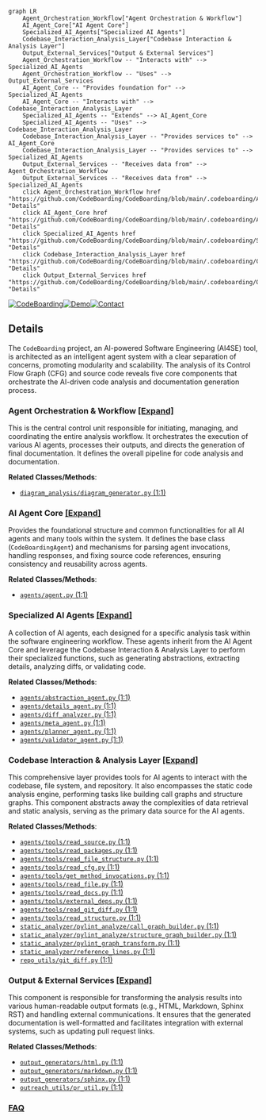 ```mermaid
graph LR
    Agent_Orchestration_Workflow["Agent Orchestration & Workflow"]
    AI_Agent_Core["AI Agent Core"]
    Specialized_AI_Agents["Specialized AI Agents"]
    Codebase_Interaction_Analysis_Layer["Codebase Interaction & Analysis Layer"]
    Output_External_Services["Output & External Services"]
    Agent_Orchestration_Workflow -- "Interacts with" --> Specialized_AI_Agents
    Agent_Orchestration_Workflow -- "Uses" --> Output_External_Services
    AI_Agent_Core -- "Provides foundation for" --> Specialized_AI_Agents
    AI_Agent_Core -- "Interacts with" --> Codebase_Interaction_Analysis_Layer
    Specialized_AI_Agents -- "Extends" --> AI_Agent_Core
    Specialized_AI_Agents -- "Uses" --> Codebase_Interaction_Analysis_Layer
    Codebase_Interaction_Analysis_Layer -- "Provides services to" --> AI_Agent_Core
    Codebase_Interaction_Analysis_Layer -- "Provides services to" --> Specialized_AI_Agents
    Output_External_Services -- "Receives data from" --> Agent_Orchestration_Workflow
    Output_External_Services -- "Receives data from" --> Specialized_AI_Agents
    click Agent_Orchestration_Workflow href "https://github.com/CodeBoarding/CodeBoarding/blob/main/.codeboarding/Agent_Orchestration_Workflow.md" "Details"
    click AI_Agent_Core href "https://github.com/CodeBoarding/CodeBoarding/blob/main/.codeboarding/AI_Agent_Core.md" "Details"
    click Specialized_AI_Agents href "https://github.com/CodeBoarding/CodeBoarding/blob/main/.codeboarding/Specialized_AI_Agents.md" "Details"
    click Codebase_Interaction_Analysis_Layer href "https://github.com/CodeBoarding/CodeBoarding/blob/main/.codeboarding/Codebase_Interaction_Analysis_Layer.md" "Details"
    click Output_External_Services href "https://github.com/CodeBoarding/CodeBoarding/blob/main/.codeboarding/Output_External_Services.md" "Details"
```

[![CodeBoarding](https://img.shields.io/badge/Generated%20by-CodeBoarding-9cf?style=flat-square)](https://github.com/CodeBoarding/GeneratedOnBoardings)[![Demo](https://img.shields.io/badge/Try%20our-Demo-blue?style=flat-square)](https://www.codeboarding.org/demo)[![Contact](https://img.shields.io/badge/Contact%20us%20-%20contact@codeboarding.org-lightgrey?style=flat-square)](mailto:contact@codeboarding.org)

## Details

The `CodeBoarding` project, an AI-powered Software Engineering (AI4SE) tool, is architected as an intelligent agent system with a clear separation of concerns, promoting modularity and scalability. The analysis of its Control Flow Graph (CFG) and source code reveals five core components that orchestrate the AI-driven code analysis and documentation generation process.

### Agent Orchestration & Workflow [[Expand]](./Agent_Orchestration_Workflow.md)
This is the central control unit responsible for initiating, managing, and coordinating the entire analysis workflow. It orchestrates the execution of various AI agents, processes their outputs, and directs the generation of final documentation. It defines the overall pipeline for code analysis and documentation.


**Related Classes/Methods**:

- <a href="https://github.com/CodeBoarding/CodeBoarding/blob/main/diagram_analysis/diagram_generator.py#L1-L1" target="_blank" rel="noopener noreferrer">`diagram_analysis/diagram_generator.py` (1:1)</a>


### AI Agent Core [[Expand]](./AI_Agent_Core.md)
Provides the foundational structure and common functionalities for all AI agents and many tools within the system. It defines the base class (`CodeBoardingAgent`) and mechanisms for parsing agent invocations, handling responses, and fixing source code references, ensuring consistency and reusability across agents.


**Related Classes/Methods**:

- <a href="https://github.com/CodeBoarding/CodeBoarding/blob/main/agents/agent.py#L1-L1" target="_blank" rel="noopener noreferrer">`agents/agent.py` (1:1)</a>


### Specialized AI Agents [[Expand]](./Specialized_AI_Agents.md)
A collection of AI agents, each designed for a specific analysis task within the software engineering workflow. These agents inherit from the AI Agent Core and leverage the Codebase Interaction & Analysis Layer to perform their specialized functions, such as generating abstractions, extracting details, analyzing diffs, or validating code.


**Related Classes/Methods**:

- <a href="https://github.com/CodeBoarding/CodeBoarding/blob/main/agents/abstraction_agent.py#L1-L1" target="_blank" rel="noopener noreferrer">`agents/abstraction_agent.py` (1:1)</a>
- <a href="https://github.com/CodeBoarding/CodeBoarding/blob/main/agents/details_agent.py#L1-L1" target="_blank" rel="noopener noreferrer">`agents/details_agent.py` (1:1)</a>
- <a href="https://github.com/CodeBoarding/CodeBoarding/blob/main/agents/diff_analyzer.py#L1-L1" target="_blank" rel="noopener noreferrer">`agents/diff_analyzer.py` (1:1)</a>
- <a href="https://github.com/CodeBoarding/CodeBoarding/blob/main/agents/meta_agent.py#L1-L1" target="_blank" rel="noopener noreferrer">`agents/meta_agent.py` (1:1)</a>
- <a href="https://github.com/CodeBoarding/CodeBoarding/blob/main/agents/planner_agent.py#L1-L1" target="_blank" rel="noopener noreferrer">`agents/planner_agent.py` (1:1)</a>
- <a href="https://github.com/CodeBoarding/CodeBoarding/blob/main/agents/validator_agent.py#L1-L1" target="_blank" rel="noopener noreferrer">`agents/validator_agent.py` (1:1)</a>


### Codebase Interaction & Analysis Layer [[Expand]](./Codebase_Interaction_Analysis_Layer.md)
This comprehensive layer provides tools for AI agents to interact with the codebase, file system, and repository. It also encompasses the static code analysis engine, performing tasks like building call graphs and structure graphs. This component abstracts away the complexities of data retrieval and static analysis, serving as the primary data source for the AI agents.


**Related Classes/Methods**:

- <a href="https://github.com/CodeBoarding/CodeBoarding/blob/main/agents/tools/read_source.py#L1-L1" target="_blank" rel="noopener noreferrer">`agents/tools/read_source.py` (1:1)</a>
- <a href="https://github.com/CodeBoarding/CodeBoarding/blob/main/agents/tools/read_packages.py#L1-L1" target="_blank" rel="noopener noreferrer">`agents/tools/read_packages.py` (1:1)</a>
- <a href="https://github.com/CodeBoarding/CodeBoarding/blob/main/agents/tools/read_file_structure.py#L1-L1" target="_blank" rel="noopener noreferrer">`agents/tools/read_file_structure.py` (1:1)</a>
- <a href="https://github.com/CodeBoarding/CodeBoarding/blob/main/agents/tools/read_cfg.py#L1-L1" target="_blank" rel="noopener noreferrer">`agents/tools/read_cfg.py` (1:1)</a>
- <a href="https://github.com/CodeBoarding/CodeBoarding/blob/main/agents/tools/get_method_invocations.py#L1-L1" target="_blank" rel="noopener noreferrer">`agents/tools/get_method_invocations.py` (1:1)</a>
- <a href="https://github.com/CodeBoarding/CodeBoarding/blob/main/agents/tools/read_file.py#L1-L1" target="_blank" rel="noopener noreferrer">`agents/tools/read_file.py` (1:1)</a>
- <a href="https://github.com/CodeBoarding/CodeBoarding/blob/main/agents/tools/read_docs.py#L1-L1" target="_blank" rel="noopener noreferrer">`agents/tools/read_docs.py` (1:1)</a>
- <a href="https://github.com/CodeBoarding/CodeBoarding/blob/main/agents/tools/external_deps.py#L1-L1" target="_blank" rel="noopener noreferrer">`agents/tools/external_deps.py` (1:1)</a>
- <a href="https://github.com/CodeBoarding/CodeBoarding/blob/main/agents/tools/read_git_diff.py#L1-L1" target="_blank" rel="noopener noreferrer">`agents/tools/read_git_diff.py` (1:1)</a>
- <a href="https://github.com/CodeBoarding/CodeBoarding/blob/main/agents/tools/read_structure.py#L1-L1" target="_blank" rel="noopener noreferrer">`agents/tools/read_structure.py` (1:1)</a>
- <a href="https://github.com/CodeBoarding/CodeBoarding/blob/main/static_analyzer/pylint_analyze/call_graph_builder.py#L1-L1" target="_blank" rel="noopener noreferrer">`static_analyzer/pylint_analyze/call_graph_builder.py` (1:1)</a>
- <a href="https://github.com/CodeBoarding/CodeBoarding/blob/main/static_analyzer/pylint_analyze/structure_graph_builder.py#L1-L1" target="_blank" rel="noopener noreferrer">`static_analyzer/pylint_analyze/structure_graph_builder.py` (1:1)</a>
- <a href="https://github.com/CodeBoarding/CodeBoarding/blob/main/static_analyzer/pylint_graph_transform.py#L1-L1" target="_blank" rel="noopener noreferrer">`static_analyzer/pylint_graph_transform.py` (1:1)</a>
- <a href="https://github.com/CodeBoarding/CodeBoarding/blob/main/static_analyzer/reference_lines.py#L1-L1" target="_blank" rel="noopener noreferrer">`static_analyzer/reference_lines.py` (1:1)</a>
- <a href="https://github.com/CodeBoarding/CodeBoarding/blob/main/repo_utils/git_diff.py#L1-L1" target="_blank" rel="noopener noreferrer">`repo_utils/git_diff.py` (1:1)</a>


### Output & External Services [[Expand]](./Output_External_Services.md)
This component is responsible for transforming the analysis results into various human-readable output formats (e.g., HTML, Markdown, Sphinx RST) and handling external communications. It ensures that the generated documentation is well-formatted and facilitates integration with external systems, such as updating pull request links.


**Related Classes/Methods**:

- <a href="https://github.com/CodeBoarding/CodeBoarding/blob/main/output_generators/html.py#L1-L1" target="_blank" rel="noopener noreferrer">`output_generators/html.py` (1:1)</a>
- <a href="https://github.com/CodeBoarding/CodeBoarding/blob/main/output_generators/markdown.py#L1-L1" target="_blank" rel="noopener noreferrer">`output_generators/markdown.py` (1:1)</a>
- <a href="https://github.com/CodeBoarding/CodeBoarding/blob/main/output_generators/sphinx.py#L1-L1" target="_blank" rel="noopener noreferrer">`output_generators/sphinx.py` (1:1)</a>
- <a href="https://github.com/CodeBoarding/CodeBoarding/blob/main/outreach_utils/pr_util.py#L1-L1" target="_blank" rel="noopener noreferrer">`outreach_utils/pr_util.py` (1:1)</a>




### [FAQ](https://github.com/CodeBoarding/GeneratedOnBoardings/tree/main?tab=readme-ov-file#faq)
